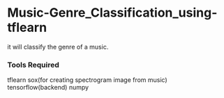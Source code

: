 # Music-Genre_Classification_using-tflearn
it will classify the genre of a music.

### Tools Required
tflearn
sox(for creating spectrogram image from music)
tensorflow(backend)
numpy


